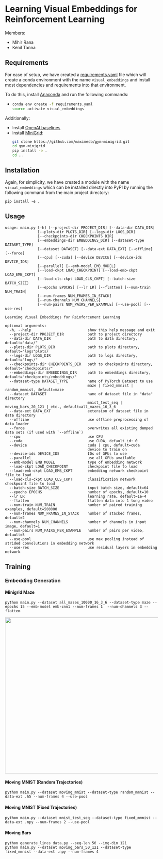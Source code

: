 # Learning Visual Embeddings for Reinforcement Learning
Members:
  - Mihir Rana
  - Kenil Tanna


## Requirements
For ease of setup, we have created a [requirements.yaml](https://github.com/ranamihir/visual_embeddings_for_rl/blob/master/requirements.yaml) file which will create a conda environment with the name `visual_embeddings` and install most dependencies and requirements into that environment.

To do this, install [Anaconda](https://www.anaconda.com/) and run the following commands:
  - ```bash
    conda env create -f requirements.yaml
    source activate visual_embeddings
    ```
Additionally:
  - Install [OpenAI baselines](https://github.com/openai/baselines)
  - Install [MiniGrid](https://github.com/maximecb/gym-minigrid):
    <br>
    ```bash
    git clone https://github.com/maximecb/gym-minigrid.git
    cd gym-minigrid
    pip install -e .
    cd ..
    ```

## Installation
Again, for simplicity, we have created a module with the name `visual_embeddings` which can be installed directly into PyPI by running the following command from the main project directory:
```
pip install -e .
```

## Usage
```
usage: main.py [-h] [--project-dir PROJECT_DIR] [--data-dir DATA_DIR]
               [--plots-dir PLOTS_DIR] [--logs-dir LOGS_DIR]
               [--checkpoints-dir CHECKPOINTS_DIR]
               [--embeddings-dir EMBEDDINGS_DIR] [--dataset-type DATASET_TYPE]
               [--dataset DATASET] [--data-ext DATA_EXT] [--offline] [--force]
               [--cpu] [--cuda] [--device DEVICE] [--device-ids DEVICE_IDS]
               [--parallel] [--emb-model EMB_MODEL]
               [--load-ckpt LOAD_CHECKPOINT] [--load-emb-ckpt LOAD_EMB_CKPT]
               [--load-cls-ckpt LOAD_CLS_CKPT] [--batch-size BATCH_SIZE]
               [--epochs EPOCHS] [--lr LR] [--flatten] [--num-train NUM_TRAIN]
               [--num-frames NUM_FRAMES_IN_STACK]
               [--num-channels NUM_CHANNELS]
               [--num-pairs NUM_PAIRS_PER_EXAMPLE] [--use-pool] [--use-res]

Learning Visual Embeddings for Reinforcement Learning

optional arguments:
  -h, --help                          show this help message and exit
  --project-dir PROJECT_DIR           path to project directory
  --data-dir DATA_DIR                 path to data directory, default="data/"
  --plots-dir PLOTS_DIR               path to plots directory, default="logs"plots/
  --logs-dir LOGS_DIR                 path to logs directory, default="logs/"
  --checkpoints-dir CHECKPOINTS_DIR   path to checkpoints directory, default="checkpoints/"
  --embeddings-dir EMBEDDINGS_DIR     path to embeddings directory, default="checkpoints/embeddings/"
  --dataset-type DATASET_TYPE         name of PyTorch Dataset to use
                                      maze | fixed_mmnist | random_mmnist, default=maze
  --dataset DATASET                   name of dataset file in "data" directory
                                      mnist_test_seq | moving_bars_20_121 | etc., default=all_mazes_16_3_6
  --data-ext DATA_EXT                 extension of dataset file in data directory
  --offline                           use offline preprocessing of data loader
  --force                             overwrites all existing dumped data sets (if used with `--offline`)
  --cpu                               use CPU
  --cuda                              use CUDA, default id: 0
  --device                            cuda | cpu, default=cuda
                                      device to train on
  --device-ids DEVICE_IDS             IDs of GPUs to use
  --parallel                          use all GPUs available
  --emb-model EMB_MODEL               type of embedding network
  --load-ckpt LOAD_CHECKPOINT         checkpoint file to load
  --load-emb-ckpt LOAD_EMB_CKPT       embedding network checkpoint file to load
  --load-cls-ckpt LOAD_CLS_CKPT       classification network checkpoint file to load
  --batch-size BATCH_SIZE             input batch size, default=64
  --epochs EPOCHS                     number of epochs, default=10
  --lr LR                             learning rate, default=1e-4
  --flatten                           flatten data into 1 long video
  --num-train NUM_TRAIN               number of paired training examples, default=500000
  --num-frames NUM_FRAMES_IN_STACK    number of stacked frames, default=2
  --num-channels NUM_CHANNELS         number of channels in input image, default=1
  --num-pairs NUM_PAIRS_PER_EXAMPLE   number of pairs per video, default=5
  --use-pool                          use max pooling instead of strided convolutions in embedding network
  --use-res                           use residual layers in embedding network
```

## Training

### Embedding Generation

#### Minigrid Maze
```
python main.py --dataset all_mazes_10000_16_3_6 --dataset-type maze --epochs 15 --emb-model emb-cnn1 --num-frames 1  --num-channels 3 --flatten
```
<img src="https://github.com/ranamihir/visual_embeddings_for_rl/blob/master/material/mazes.gif" width="512" height="512" />

#### Moving MNIST (Random Trajectories)
```
python main.py --dataset moving_mnist --dataset-type random_mmnist --data-ext .h5 --num-frames 4 --use-pool
```

#### Moving MNIST (Fixed Trajectories)
```
python main.py --dataset mnist_test_seq --dataset-type fixed_mmnist --data-ext .npy --num-frames 2 --use-pool
```

#### Moving Bars
```
python generate_lines_data.py --seq-len 50 --img-dim 121
python main.py --dataset moving_bars_50_121 --dataset-type fixed_mmnist --data-ext .npy --num-frames 4
```
